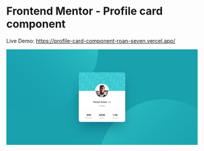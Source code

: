 # Frontend Mentor - Profile card component

Live Demo: https://profile-card-component-roan-seven.vercel.app/

![Design preview for the Profile card component coding challenge](./design/desktop-design.jpg)
